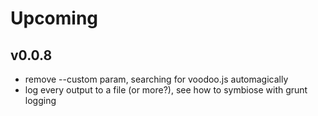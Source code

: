 # Upcoming

## v0.0.8
* remove --custom param, searching for voodoo.js automagically
* log every output to a file (or more?), see how to symbiose with grunt logging
